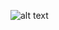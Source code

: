 ![alt text](https://firebasestorage.googleapis.com/v0/b/storagefirebase2022.appspot.com/o/github-banner.png?alt=media&token=a3b6c87a-e7f5-4d38-b702-ce03b33a1132)
